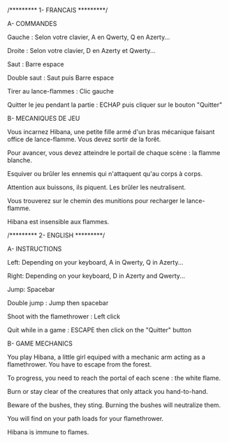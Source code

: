 /********* 1- FRANCAIS *********/

A- COMMANDES

Gauche : Selon votre clavier, A en Qwerty, Q en Azerty...

Droite : Selon votre clavier, D en Azerty et Qwerty...

Saut : Barre espace

Double saut : Saut puis Barre espace

Tirer au lance-flammes : Clic gauche

Quitter le jeu pendant la partie : ECHAP puis cliquer sur le bouton "Quitter"

B- MECANIQUES DE JEU

Vous incarnez Hibana, une petite fille armé d'un bras mécanique faisant office de lance-flamme.
Vous devez sortir de la forêt.

Pour avancer, vous devez atteindre le portail de chaque scène : la flamme blanche.

Esquiver ou brûler les ennemis qui n'attaquent qu'au corps à corps.

Attention aux buissons, ils piquent. Les brûler les neutralisent.

Vous trouverez sur le chemin des munitions pour recharger le lance-flamme.

Hibana est insensible aux flammes.

/********* 2- ENGLISH *********/


A- INSTRUCTIONS

Left: Depending on your keyboard, A in Qwerty, Q in Azerty...

Right: Depending on your keyboard, D in Azerty and Qwerty...

Jump: Spacebar

Double jump : Jump then spacebar

Shoot with the flamethrower : Left click

Quit while in a game : ESCAPE then click on the "Quitter" button

B- GAME MECHANICS

You play Hibana, a little girl equiped with a mechanic arm acting as a flamethrower.
You have to escape from the forest.

To progress, you need to reach the portal of each scene : the white flame.

Burn or stay clear of the creatures that only attack you hand-to-hand.

Beware of the bushes, they sting. Burning the bushes will neutralize them.

You will find on your path loads for your flamethrower.

Hibana is immune to flames.
